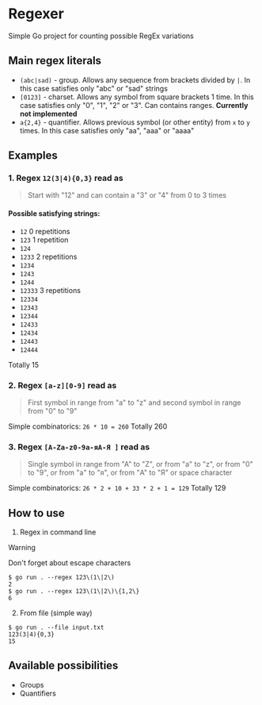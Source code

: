 # Regexer

Simple Go project for counting possible RegEx variations

## Main regex literals
- `(abc|sad)` - group. Allows any sequence from brackets divided by `|`. In this case satisfies only "abc" or "sad" strings
- `[0123]` - charset. Allows any symbol from square brackets 1 time. In this case satisfies only "0", "1", "2" or "3". Can contains ranges. **Currently not implemented**
- `a{2,4}` - quantifier. Allows previous symbol (or other entity) from `x` to `y` times. In this case satisfies only "aa", "aaa" or "aaaa"

## Examples

### 1. Regex `12(3|4){0,3}` read as
> Start with "12" and can contain a "3" or "4" from 0 to 3 times
#### Possible satisfying strings:
- `12` 0 repetitions
- `123` 1 repetition
- `124`
- `1233` 2 repetitions
- `1234`
- `1243`
- `1244`
- `12333` 3 repetitions
- `12334`
- `12343`
- `12344`
- `12433`
- `12434`
- `12443`
- `12444`

Totally 15

### 2. Regex `[a-z][0-9]` read as
> First symbol in range from "a" to "z" and second symbol in range from "0" to "9"

Simple combinatorics: `26 * 10 = 260`
Totally 260

### 3. Regex `[A-Za-z0-9а-яА-Я ]` read as
> Single symbol in range from "A" to "Z", or from "a" to "z", or from "0" to "9", or from "а" to "я", or from "А" to "Я" or space character

Simple combinatorics: `26 * 2 + 10 + 33 * 2 + 1 = 129`
Totally 129

## How to use

1. Regex in command line

> [!WARNING]
> Don't forget about escape characters

```
$ go run . --regex 123\(1\|2\)
2
$ go run . --regex 123\(1\|2\)\{1,2\}
6
```
2. From file (simple way)
```
$ go run . --file input.txt
123(3|4){0,3}
15
```

## Available possibilities
- Groups
- Quantifiers